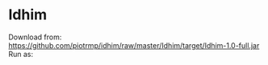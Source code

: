 # Idhim
Download from: https://github.com/piotrmp/idhim/raw/master/Idhim/target/Idhim-1.0-full.jar
Run as:
